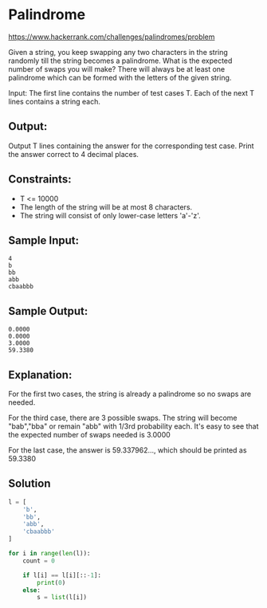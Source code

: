 # Palindrome

https://www.hackerrank.com/challenges/palindromes/problem

Given a string, you keep swapping any two characters in the string randomly till the string becomes a palindrome. What is the expected number of swaps you will make? There will always be at least one palindrome which can be formed with the letters of the given string.

Input:
The first line contains the number of test cases T. Each of the next T lines contains a string each.

## Output:

Output T lines containing the answer for the corresponding test case. Print the answer correct to 4 decimal places.

## Constraints:

* T <= 10000
* The length of the string will be at most 8 characters.
* The string will consist of only lower-case letters 'a'-'z'.

## Sample Input:

```
4  
b  
bb  
abb  
cbaabbb
```

## Sample Output:

```
0.0000  
0.0000  
3.0000  
59.3380
```

## Explanation:

For the first two cases, the string is already a palindrome so no swaps are needed.

For the third case, there are 3 possible swaps. The string will become "bab","bba" or remain "abb" with 1/3rd probability each. It's easy to see that the expected number of swaps needed is 3.0000

For the last case, the answer is 59.337962..., which should be printed as 59.3380

## Solution

```py
l = [
    'b',
    'bb',
    'abb',
    'cbaabbb'
]

for i in range(len(l)):
    count = 0

    if l[i] == l[i][::-1]:
        print(0)
    else:
        s = list(l[i])

```